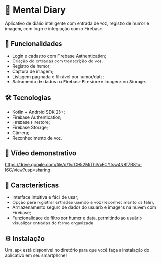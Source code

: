 # 🧠 Mental Diary
Aplicativo de diário inteligente com entrada de voz, registro de humor e imagem, com login e integração com o Firebase.

## 📱 Funcionalidades
- Login e cadastro com Firebase Authentication;
- Criação de entradas com transcrição de voz;
- Registro de humor;
- Captura de imagem;
- Listagem paginada e filtrável por humor/data;
- Salvamento de dados no Firebase Firestore e imagens no Storage.

## 🛠️ Tecnologias
- Kotlin + Android SDK 28+;
- Firebase Authentication;
- Firebase Firestore;
- Firebase Storage;
- Câmera;
- Reconhecimento de voz.

## 🎥 Vídeo demonstrativo
https://drive.google.com/file/d/1vrCH52MiThlVuFCYtsw4N8f7B81o-I6C/view?usp=sharing

## 🌟 Características
- Interface intuitiva e fácil de usar;
- Opção para registrar entradas usando a voz (reconhecimento de fala);
- Armazenamento seguro de dados do usuário e imagens na nuvem com Firebase;
- Funcionalidade de filtro por humor e data, permitindo ao usuário visualizar entradas de forma organizada.

## ⚙️ Instalação
Um .apk está disponível no diretório para que você faça a instalação do aplicativo em seu smartphone!
